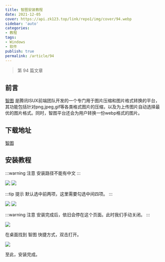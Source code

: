 ```yaml
---
title: 智图安装教程
date: 2021-12-05
cover: https://api.zk123.top/link/repo1/img/cover/94.webp
sidebar: 'auto'
categories:
- 教程
tags:
- Windows
- 软件
publish: true
permalink: /article/94
---
```


> 第 94 篇文章
<!-- more -->

 ## 前言
[智图](https://zhitu.isux.us/) 是腾讯ISUX前端团队开发的一个专门用于图片压缩和图片格式转换的平台，其功能包括针对png,jpeg,gif等各类格式图片的压缩，以及为上传图片自动选择最优的图片格式。同时，智图平台还会为用户转换一份webp格式的图片。

## 下载地址
[智图](https://drive.zk123.top/api/v3/file/source/3950/zhitu_3.0_Setup.exe?sign=FcCXZ5bA0ZFEP-umpFAR28ovavNlDL0MGLeKqfOjEXw%3D%3A0)


## 安装教程
:::warning 注意
安装路径不能有中文
:::

![](https://api.zk123.top/link/repo1/img/2021/zhitu_1.png)
![](https://api.zk123.top/link/repo1/img/2021/zhitu_2.png)

:::tip 提示
默认选中前两项，这里需要勾选中间四项。
:::

![](https://api.zk123.top/link/repo1/img/2021/zhitu_3.png)
![](https://api.zk123.top/link/repo1/img/2021/zhitu_4.png)

:::warning 注意
安装完成后，依旧会停在这个页面。此时我们手动关闭。
:::

![](https://api.zk123.top/link/repo1/img/2021/zhitu_5.png)

在桌面找到 智图 快捷方式，双击打开。

![](https://api.zk123.top/link/repo1/img/2021/zhitu_6.png)

至此，安装完成。


